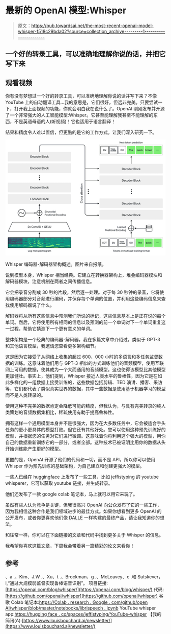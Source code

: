 # 最新的 OpenAI 模型:Whisper

> 原文：<https://pub.towardsai.net/the-most-recent-openai-model-whisper-f518c29bda02?source=collection_archive---------1----------------------->

## 一个好的转录工具，可以准确地理解你说的话，并把它写下来

## 观看视频

你有没有梦想过一个好的转录工具，可以准确地理解你说的话并写下来？不像 YouTube 上的自动翻译工具…我的意思是，它们很好，但远非完美。只要尝试一下，打开我上面视频的功能，你就会明白我在说什么了。OpenAI 刚刚发布并开源了一个非常强大的人工智能模型:Whisper。它甚至能理解我甚至不能理解的东西，不是英语母语的人(听视频)！它也适用于语言翻译！

结果和精度令人难以置信，但更酷的是它的工作方式。让我们深入研究一下。

![](img/4f28e0da8d7263bcbe781e2dd3104934.png)

Whisper 编码器-解码器架构概述。图片来自报纸。

说到模型本身，Whisper 相当经典。它建立在转换器架构上，堆叠编码器模块和解码器模块，注意机制在两者之间传播信息。

它会把录音分割成 30 秒的片段，然后逐一处理。对于每 30 秒钟的录音，它将使用编码器部分对音频进行编码，并保存每个单词的位置，并利用这些编码信息来查找使用解码器说了什么。

解码器将从所有这些信息中预测我们所说的标记，这些信息基本上是正在说的每个单词。然后，它将使用所有相同的信息以及预测的前一个单词对下一个单词重复这一过程，帮助它猜测下一个更有意义的单词。

整体架构是一个经典的编码器-解码器，我在多篇文章中介绍过，类似于 GPT-3 和其他语言模型，我邀请您查看更多架构细节。

这是因为它接受了从网络上收集的超过 600，000 小时的多语言和多任务监督数据的训练。这意味着他们用与 GPT-3 相似的方式训练他们的音频模型，使用互联网上可用的数据，使其成为一个大而通用的音频模型。这也使得该模型比其他模型更加健壮。事实上，他们提到，Whisper 接近人类水平的鲁棒性，因为它是在如此多样化的一组数据上接受训练的，这些数据包括剪辑、TED 演讲、播客、采访等，它们都代表了类似真实世界的数据，其中一些数据是使用基于机器学习的模型而不是人类转录的。

使用这种不完美的数据肯定会降低可能的精度，但我认为，与具有完美转录的纯人类策划的音频数据集相比，稀疏使用有助于提高鲁棒性。

拥有这样一个通用模型本身并不是很强大，因为在大多数任务中，它会被适合手头任务的更小更具体的模型打败。但它还有其他好处。您可以使用这种预先训练好的模型，并根据您的任务对它们进行微调。这意味着你将利用这个强大的模型，用你自己的数据重新训练它的一部分，或者全部。这种技术已被证明比用你的数据从头开始训练能产生更好的模型。

更酷的是，OpenAI 开源了他们的代码和一切，而不是 API，所以你可以使用 Whisper 作为预先训练的基础架构，为自己建立和创建更强大的模型。

一些人已经在 huggingface 上发布了一些工具，比如 jeffistyping 的 youtube whisperer，它可以获取 youtube 链接，并生成转录。

他们还发布了一款 google colab 笔记本，马上就可以用它来玩了。

虽然有些人认为竞争是关键，但我很高兴 OpenAI 向公众发布了它的一些工作，因为我相信这种合作是我们领域进步的最佳方式。如果你想看到更多 OpenAI 的公开发布，或者你更喜欢他们像 DALLE 一样构建的最终产品，请让我知道你的想法。

和往常一样，你可以在下面链接的文章和代码中找到更多关于 Whisper 的信息。

我希望你喜欢这篇文章，下周我会带着另一篇精彩的论文来看你！

## 参考

、a .、Kim、J.W .、Xu、t .、Brockman、g .、McLeavey、c .和 Sutskever，I,“通过大规模弱监督实现鲁棒语音识别”。
项目链接:[https://openai.com/blog/whisper/](https://openai.com/blog/whisper/)
代码:[https://github.com/openai/whisper](https://github.com/openai/whisper)
谷歌 Colab 笔记本:[https://Colab . research . Google . com/github/open AI/whisper/blob/master/notebooks/librispeech . ipynb](https://colab.research.google.com/github/openai/whisper/blob/master/notebooks/LibriSpeech.ipynb)
YouTube whisper app:[https://hugging face . co/spaces/jeffistyping/YouTube-whisper](https://huggingface.co/spaces/jeffistyping/Youtube-Whisperer)
【我的简讯(A):[https://www.louisbouchard.ai/newsletter/](https://www.louisbouchard.ai/newsletter/)